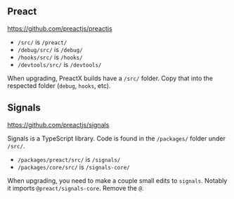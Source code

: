 ## Preact
<https://github.com/preactjs/preactjs>

* `/src/` is `/preact/`
* `/debug/src/` is `/debug/`
* `/hooks/src/` is `/hooks/`
* `/devtools/src/` is `/devtools/`

When upgrading, PreactX builds have a `/src/` folder. Copy that into the respected folder (`debug`, `hooks`, etc).


## Signals
<https://github.com/preactjs/signals>

Signals is a TypeScript library. Code is found in the `/packages/` folder under `/src/`.

* `/packages/preact/src/` is `/signals/`
* `/packages/core/src/` is `/signals-core/`

When upgrading, you need to make a couple small edits to `signals`. Notably it imports `@preact/signals-core`. Remove the `@`.
